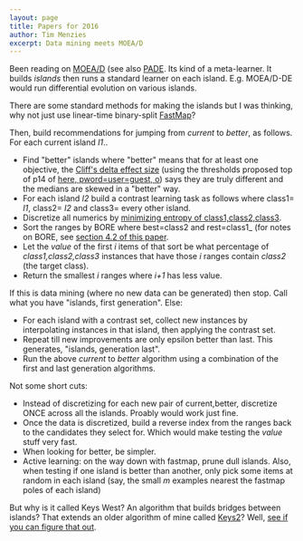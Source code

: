 ```yaml
---
layout: page
title: Papers for 2016
author: Tim Menzies
excerpt: Data mining meets MOEA/D 
---
```


Been reading on
[MOEA/D](http://citeseerx.ist.psu.edu/viewdoc/summary?doi=10.1.1.320.1222&rank=1)
(see also
[PADE](http://pagmo.sourceforge.net/pygmo/documentation/algorithms.html#PyGMO.algorithm.pade). Its
kind of a meta-learner. It builds _islands_ then
runs a standard learner on each
island. E.g. MOEA/D-DE would run differential
evolution on various islands.

There are some standard methods for making the
islands but I was thinking, why not just use linear-time binary-split
[FastMap](https://github.com/ai-se/where/blob/master/where2.py#L26)?

Then, build recommendations for jumping from
_current_ to _better_, as follows.
For each current island _I1_..

+ Find "better" islands where "better"
  means that for at least one objective,
  the [Cliff's delta effect
  size](https://github.com/ai-se/where/blob/5428935fd8138ed83c2bef2800d2b525bb80e949/cliff.py)
  (using the thresholds proposed top of p14 of  [here, pword=user=guest,
  o](http://unbox.org/doc/07cliffDelta.pdf)) says they are truly
	   different and the medians are skewed in a "better" way.
+ For each island _I2_ build a contrast learning task as follows
  where class1= _I1_, class2= _I2_ and class3= every other island.
+ Discretize all numerics by
  [minimizing entropy of
  class1,class2,class3](https://github.com/timm/axe/blob/master/old/ediv.py).
+ Sort the ranges by
  BORE where  best=class2 and rest=class1_ (for notes on BORE,
  see [section 4.2  of this paper](http://menzies.us/pdf/07casease.pdf).
+ Let the _value_ of the first _i_ items of that sort be what percentage
  of _class1,class2,class3_ instances that have those _i_ ranges contain
  _class2_ (the target class).
+ Return the smallest _i_ ranges where _i+1_ has less value.

If this is data mining (where no new data can be generated) then stop.
Call what you have "islands, first generation".
Else:

+ For each island with a contrast set, collect new instances by
  interpolating instances in that island, then applying the contrast set.
+ Repeat till new improvements are only epsilon better than last. This generates, "islands,
  generation last".
+ Run the above _current_ to _better_ algorithm using a combination of the first and last generation
  algorithms.

Not some short cuts:

+ Instead of discretizing for each new pair of current,better, discretize ONCE across all the islands. Proably would
  work just fine.
+ Once the data is discretized, build a reverse index from the ranges back to the candidates they select for. Which would make   testing the _value_ stuff very fast.  
+ When looking for better, be simpler. 
+ Active learning: on the way down with fastmap, prune dull islands. Also, when testing if one island is better than another,   only pick some items at random in each island (say, the small _m_ examples nearest the fastmap poles of each island)

But why is it called Keys West? An algorithm that builds bridges between islands?
That extends an older algorithm of mine called [Keys2](http://goo.gl/ucwCfV)?
Well, [see if you can figure that out](http://goo.gl/fG1pWx).

